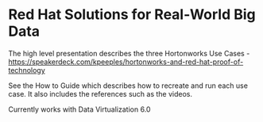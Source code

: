 Red Hat Solutions for Real-World Big Data
=============================================

The high level presentation describes the three Hortonworks Use Cases - https://speakerdeck.com/kpeeples/hortonworks-and-red-hat-proof-of-technology

See the How to Guide which describes how to recreate and run each use case.  It also includes the references such as the videos.

Currently works with Data Virtualization 6.0
